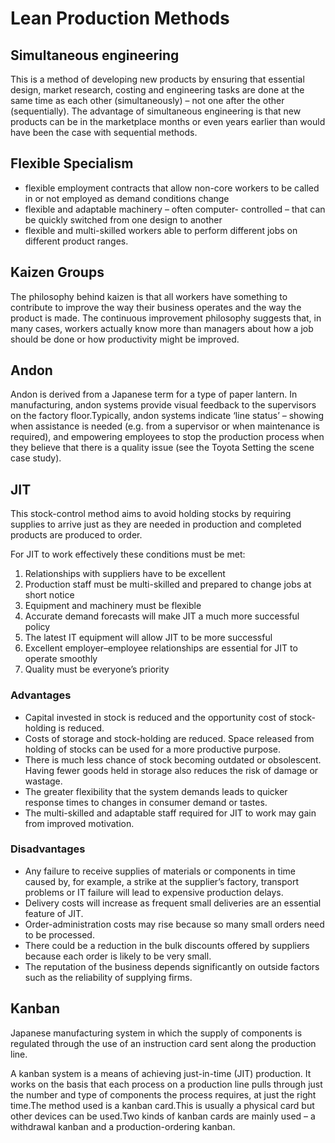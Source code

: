 Lean Production Methods
========================
## Simultaneous engineering

This is a method of developing new products by ensuring that essential design, market research, costing and engineering tasks are done at the same time as each other (simultaneously) – not one after the other (sequentially). The advantage of simultaneous engineering is that new products can be in the marketplace months or even years earlier than would have been the case with sequential methods.


## Flexible Specialism

+ flexible employment contracts that allow non-core workers to be called in or not employed as demand conditions change
+ flexible and adaptable machinery – often computer- controlled – that can be quickly switched from one design to another
+ flexible and multi-skilled workers able to perform different jobs on different product ranges.


## Kaizen Groups

The philosophy behind kaizen is that all workers have something to contribute to improve the way their business operates and the way the product is made. The continuous improvement philosophy suggests that, in many cases, workers actually know more than managers about how a job should be done or how productivity might be improved.


## Andon

Andon is derived from a Japanese term for a type of paper lantern. In manufacturing, andon systems provide visual feedback to the supervisors on the factory floor.Typically, andon systems indicate ‘line status’ – showing when assistance is needed (e.g. from a supervisor or when maintenance is required), and empowering employees to stop the production process when they believe that there is a quality issue (see the Toyota Setting the scene case study).


## JIT

This stock-control method aims to avoid holding stocks by requiring supplies to arrive just as they are needed in production and completed products are produced to order.

For JIT to work effectively these conditions must be met:

1.  Relationships with suppliers have to be excellent
2.  Production staff must be multi-skilled and prepared to change jobs at short notice
3.  Equipment and machinery must be flexible
4.  Accurate demand forecasts will make JIT a much more successful policy
5.  The latest IT equipment will allow JIT to be more successful
6.  Excellent employer–employee relationships are essential for JIT to operate smoothly
7.  Quality must be everyone’s priority

### Advantages

+ Capital invested in stock is reduced and the opportunity cost of stock-holding is reduced.
+ Costs of storage and stock-holding are reduced. Space released from holding of stocks can be used for a more productive purpose.
+ There is much less chance of stock becoming outdated or obsolescent. Having fewer goods held in storage also reduces the risk of damage or wastage.
+ The greater flexibility that the system demands leads to quicker response times to changes in consumer demand or tastes.
+ The multi-skilled and adaptable staff required for JIT to work may gain from improved motivation.


### Disadvantages

+ Any failure to receive supplies of materials or components in time caused by, for example, a strike at the supplier’s factory, transport problems or IT failure will lead to expensive production delays.
+ Delivery costs will increase as frequent small deliveries are an essential feature of JIT.
+ Order-administration costs may rise because so many small orders need to be processed.
+ There could be a reduction in the bulk discounts offered by suppliers because each order is likely to be very small.
+ The reputation of the business depends significantly on outside factors such as the reliability of supplying firms.

## Kanban

Japanese manufacturing system in which the supply of components is regulated through the use of an instruction card sent along the production line.

A kanban system is a means of achieving just-in-time (JIT) production. It works on the basis that each process on a production line pulls through just the number and type of components the process requires, at just the right time.The method used is a kanban card.This is usually a physical card but other devices can be used.Two kinds of kanban cards are mainly used – a withdrawal kanban and a production-ordering kanban.

